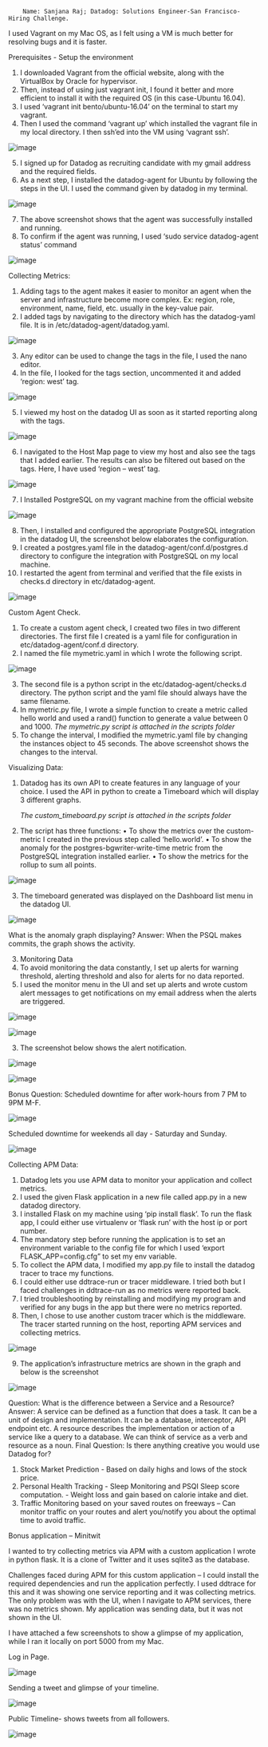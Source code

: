         Name: Sanjana Raj; Datadog: Solutions Engineer-San Francisco- Hiring Challenge.
I used Vagrant on my Mac OS, as I felt using a VM is much better for resolving bugs and it is faster.

Prerequisites - Setup the environment
1.	I downloaded Vagrant from the official website, along with the VirtualBox by Oracle for hypervisor.
2.	Then, instead of using just vagrant init, I found it better and more efficient to install it with the required OS (in this case-Ubuntu 16.04). 
3.	I used ‘vagrant init bento/ubuntu-16.04’ on the terminal to start my vagrant.
4.	Then I used the command ‘vagrant up’ which installed the vagrant file in my local directory. I then ssh’ed into the VM using ‘vagrant ssh’.

  ![image](https://user-images.githubusercontent.com/32622982/53146155-ff1c9180-3557-11e9-8898-7a3f97a5afb6.png)

5.	I signed up for Datadog as recruiting candidate with my gmail address and the required fields.
6.	As a next step, I installed the datadog-agent for Ubuntu by following the steps in the UI. I used the command given by datadog in my terminal.

  ![image](https://user-images.githubusercontent.com/32622982/53146105-d1374d00-3557-11e9-914c-4bc473ae03a1.png)
	
7.	The above screenshot shows that the agent was successfully installed and running. 
8.	To confirm if the agent was running, I used ‘sudo service datadog-agent status’ command

  ![image](https://user-images.githubusercontent.com/32622982/53146062-a947e980-3557-11e9-8e6a-345744ee0cfc.png)

Collecting Metrics:
1.	Adding tags to the agent makes it easier to monitor an agent when the server and infrastructure become more complex. Ex: region, role, environment, name, field, etc. usually in the key-value pair. 
2.	I added tags by navigating to the directory which has the datadog-yaml file. It is in /etc/datadog-agent/datadog.yaml.

  ![image](https://user-images.githubusercontent.com/32622982/53146208-30955d00-3558-11e9-8434-fe20662ed81b.png)

3.	Any editor can be used to change the tags in the file, I used the nano editor. 
4.	In the file, I looked for the tags section, uncommented it and added ‘region: west’ tag.

  ![image](https://user-images.githubusercontent.com/32622982/53146247-5c184780-3558-11e9-9b9b-8aa9f1660a80.png)

5.	I viewed my host on the datadog UI as soon as it started reporting along with the tags.

  ![image](https://user-images.githubusercontent.com/32622982/53146315-9b469880-3558-11e9-8c25-19677a486b0b.png)
 
6.	I navigated to the Host Map page to view my host and also see the tags that I added earlier. The results can also be filtered out based on the tags. Here, I have used ‘region – west’ tag.

  ![image](https://user-images.githubusercontent.com/32622982/53147000-0c874b00-355b-11e9-93e3-a477b846136f.png)

7.	I Installed PostgreSQL on my vagrant machine from the official website

  ![image](https://user-images.githubusercontent.com/32622982/53147029-21fc7500-355b-11e9-85ab-46d0e7aeb5b5.png)

8.	Then, I installed and configured the appropriate PostgreSQL integration in the datadog UI, the screenshot below elaborates the configuration.
9.	I created a postgres.yaml file in the datadog-agent/conf.d/postgres.d directory to configure the integration with PostgreSQL on my local machine.
10.	I restarted the agent from terminal and verified that the file exists in checks.d directory in etc/datadog-agent.

  ![image](https://user-images.githubusercontent.com/32622982/53147186-9d5e2680-355b-11e9-8caf-2eb244b16f99.png)
	
Custom Agent Check.

1.	To create a custom agent check, I created two files in two different directories. The first file I created is a yaml file for configuration in etc/datadog-agent/conf.d directory.
2.	I named the file mymetric.yaml in which I wrote the following script.

  ![image](https://user-images.githubusercontent.com/32622982/53147068-47897e80-355b-11e9-861b-4ed898efdb04.png) 
	
3.	The second file is a python script in the etc/datadog-agent/checks.d directory. The python script and the yaml file should always have the same filename. 
4.	In mymetric.py file, I wrote a simple function to create a metric called hello world and used a rand() function to generate a value between 0 and 1000.
        *The mymetric.py script is attached in the scripts folder*
5.	To change the interval, I modified the mymetric.yaml file by changing the instances object to 45 seconds. The above screenshot shows the changes to the interval.

Visualizing Data:
1.	Datadog has its own API to create features in any language of your choice. I used the API in python to create a Timeboard which will display 3 different graphs.

     *The custom_timeboard.py script is attached in the scripts folder* 

2.	The script has three functions:
•	To show the metrics over the custom-metric I created in the previous step called ‘hello.world’.
•	To show the anomaly for the postgres-bgwriter-write-time metric from the PostgreSQL integration installed earlier.
•	To show the metrics for the rollup to sum all points. 

  ![image](https://user-images.githubusercontent.com/32622982/53147294-fcbc3680-355b-11e9-95d1-67aca3af1216.png)

3.	The timeboard generated was displayed on the Dashboard list menu in the datadog UI. 

  ![image](https://user-images.githubusercontent.com/32622982/53147330-21b0a980-355c-11e9-9984-7f41cdb482ec.png)

What is the anomaly graph displaying?
Answer: When the PSQL makes commits, the graph shows the activity.

3. Monitoring Data
1.	To avoid monitoring the data constantly, I set up alerts for warning threshold, alerting threshold and also for alerts for no data reported.
2.	I used the monitor menu in the UI and set up alerts and wrote custom alert messages to get notifications on my email address when the alerts are triggered.

  ![image](https://user-images.githubusercontent.com/32622982/53147364-3e4ce180-355c-11e9-931f-26d807eb1fd6.png)
	
  ![image](https://user-images.githubusercontent.com/32622982/53147397-56246580-355c-11e9-84b6-80c91af50bb7.png)

3.	The screenshot below shows the alert notification.

  ![image](https://user-images.githubusercontent.com/32622982/53147468-81a75000-355c-11e9-8f99-389e97c98b3c.png)
	
  ![image](https://user-images.githubusercontent.com/32622982/53147512-9edc1e80-355c-11e9-84e3-aa013730da24.png)
	

Bonus Question: Scheduled downtime for after work-hours from 7 PM to 9PM M-F.

  ![image](https://user-images.githubusercontent.com/32622982/53147559-bd421a00-355c-11e9-9746-0a415cea7771.png)
	
Scheduled downtime for weekends all day - Saturday and Sunday.

  ![image](https://user-images.githubusercontent.com/32622982/53147580-cb903600-355c-11e9-93be-0d598c48ac33.png)
	
Collecting APM Data:
1.	Datadog lets you use APM data to monitor your application and collect metrics.
2.	I used the given Flask application in a new file called app.py in a new datadog directory. 
3.	I installed Flask on my machine using ‘pip install flask’. To run the flask app, I could either use virtualenv or ‘flask run’ with the host ip or port number.
4.	The mandatory step before running the application is to set an environment variable to the config file for which I used ‘export FLASK_APP=config.cfg” to set my env variable.
5.	To collect the APM data, I modified my app.py file to install the datadog tracer to trace my functions.
6.	I could either use ddtrace-run or tracer middleware. I tried both but I faced challenges in ddtrace-run as no metrics were reported back. 
7.	I tried troubleshooting by reinstalling and modifying my program and verified for any bugs in the app but there were no metrics reported.
8.	Then, I chose to use another custom tracer which is the middleware. The tracer started running on the host, reporting APM services and collecting metrics.

  ![image](https://user-images.githubusercontent.com/32622982/53147657-0d20e100-355d-11e9-981e-66cca5132693.png)

9.	The application’s infrastructure metrics are shown in the graph and below is the screenshot

  ![image](https://user-images.githubusercontent.com/32622982/53147689-29bd1900-355d-11e9-9c1b-e6fb9e56ec09.png)
	
Question: What is the difference between a Service and a Resource?
Answer: A service can be defined as a function that does a task. It can be a unit of design and implementation. It can be a database, interceptor, API endpoint etc. A resource describes the implementation or action of a service like a query to a database. We can think of service as a verb and resource as a noun.
Final Question:
Is there anything creative you would use Datadog for?

1.	Stock Market Prediction - Based on daily highs and lows of the stock price.
2.	Personal Health Tracking 
                - Sleep Monitoring and PSQI Sleep score computation.
                - Weight loss and gain based on calorie intake and diet.
3.	Traffic Monitoring based on your saved routes on freeways – Can monitor traffic on your routes and alert you/notify you about the optimal time to avoid traffic.


Bonus application – Minitwit

I wanted to try collecting metrics via APM with a custom application I wrote in python flask. It is a clone of Twitter and it uses sqlite3 as the database.

Challenges faced during APM for this custom application – I could install the required dependencies and run the application perfectly. I used ddtrace for this and it was showing one service reporting and it was collecting metrics. The only problem was with the UI, when I navigate to APM services, there was no metrics shown. My application was sending data, but it was not shown in the UI. 

I have attached a few screenshots to show a glimpse of my application, while I ran it locally on port 5000 from my Mac.

Log in Page.

  ![image](https://user-images.githubusercontent.com/32622982/53147793-802a5780-355d-11e9-8bc0-4359affac270.png)
		
Sending a tweet and glimpse of your timeline.

  ![image](https://user-images.githubusercontent.com/32622982/53147821-933d2780-355d-11e9-8ba1-ac5bbd8ccc39.png)

Public Timeline- shows tweets from all followers.

  ![image](https://user-images.githubusercontent.com/32622982/53147858-abad4200-355d-11e9-9dbb-586842d73e37.png)
